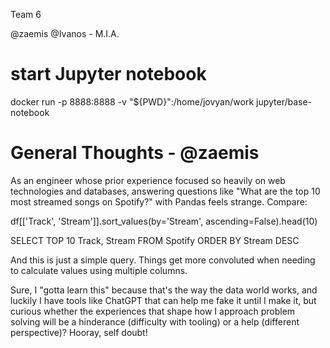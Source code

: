 Team 6

@zaemis
@Ivanos - M.I.A.

# start Jupyter notebook
docker run -p 8888:8888 -v "${PWD}":/home/jovyan/work jupyter/base-notebook

# General Thoughts - @zaemis
As an engineer whose prior experience focused so heavily on  web technologies
and databases, answering questions like "What are the top 10 most streamed
songs on Spotify?" with Pandas feels strange. Compare:

df[['Track', 'Stream']].sort_values(by='Stream', ascending=False).head(10)

SELECT TOP 10 Track, Stream FROM Spotify ORDER BY Stream DESC

And this is just a simple query. Things get more convoluted when needing
to calculate values using multiple columns.

Sure, I "gotta learn this" because that's the way the data world works, and
luckily I have tools like ChatGPT that can help me fake it until I make it,
but curious whether the experiences that shape how I approach problem solving
will be a hinderance (difficulty with tooling) or a help (different
perspective)? Hooray, self doubt!

